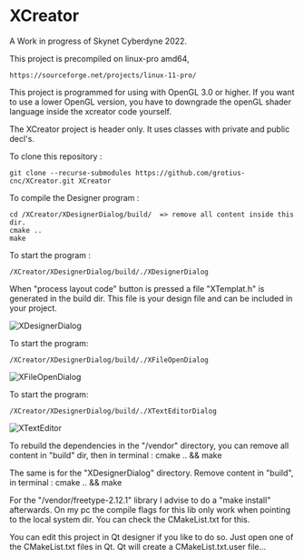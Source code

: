 # XCreator

A Work in progress of Skynet Cyberdyne 2022.

This project is precompiled on linux-pro amd64, 

	https://sourceforge.net/projects/linux-11-pro/

This project is programmed for using with OpenGL 3.0 or higher.
If you want to use a lower OpenGL version, you have to downgrade the openGL shader language inside the xcreator code yourself. 

The XCreator project is header only. It uses classes with private and public decl's.


To clone this repository :
	
	git clone --recurse-submodules https://github.com/grotius-cnc/XCreator.git XCreator

To compile the Designer program :

	cd /XCreator/XDesignerDialog/build/  => remove all content inside this dir.
	cmake ..
	make

To start the program :

	/XCreator/XDesignerDialog/build/./XDesignerDialog

When "process layout code" button is pressed a file "XTemplat.h" is generated in the build dir. 
This file is your design file and can be included in your project.

![XDesignerDialog](https://user-images.githubusercontent.com/44880102/194404378-7965d88d-a66b-4fd6-8747-61146b25c7c8.jpg)

To start the program:

	/XCreator/XDesignerDialog/build/./XFileOpenDialog

![XFileOpenDialog](https://user-images.githubusercontent.com/44880102/194404395-12e6be5d-ba60-4a6e-bd87-ab3418a3d4db.jpg)

To start the program:

	/XCreator/XDesignerDialog/build/./XTextEditorDialog
	
![XTextEditor](https://user-images.githubusercontent.com/44880102/194404400-12750fca-4301-4aa4-a9c4-6ff7d00b8811.jpg)

To rebuild the dependencies in the "/vendor" directory, you can remove all content in "build" dir, then in terminal : cmake .. && make

The same is for the "XDesignerDialog" directory. Remove content in "build", in terminal : cmake .. && make

For the "/vendor/freetype-2.12.1" library I advise to do a "make install" afterwards. On my pc the compile flags for this lib only work
when pointing to the local system dir. You can check the CMakeList.txt for this.

You can edit this project in Qt designer if you like to do so. Just open one of the CMakeList.txt files in Qt.
Qt will create a CMakeList.txt.user file... 




